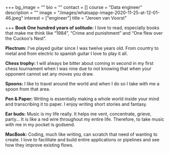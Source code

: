 +++
bg_image = ""
bio = ""
contact = []
course = "Data engineer"
description = ""
image = "/images/whatsapp-image-2020-11-25-at-12-01-46.jpeg"
interest = ["engineer"]
title = "Jeroen van Voorst"

+++
**Book One hundred years of solitude:** I love to read, especially books that make me think like “1984”, “Crime and punishment” and “One flew over the Cuckoo's Nest”.

**Plectrum:** I’ve played guitar since I was twelve years old. From country to metal and from electric to spanish guitar I love to play it all.

**Chess trophy:** I will always be bitter about coming in second in my first chess tournament when I was nine due to not knowing that when your opponent cannot set any moves you draw.

**Spoons:** I like to travel around the world and when I do so I take with me a spoon from that area.

**Pen & Paper:** Writing is essentially making a whole world inside your mind and transcribing it to paper. I enjoy writing short stories and fantasy.

**Ear buds:** Music is my life really. It helps me vent, concentrate, grieve, party… It is like a red wire throughout my entire life. Therefore, to take music with me in my pocket is godsend.

**MacBook:** Coding, much like writing, can scratch that need of wanting to create. I love to facilitate and build entire applications or pipelines and see how they improve existing flows.